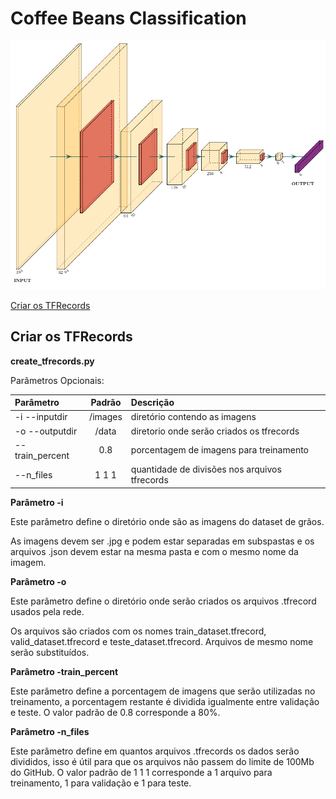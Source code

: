 # Coffee Beans Classification

![CoffeeNet6](classi_net.png)


[Criar os TFRecords](https://github.com/wbmagalhaes/coffee-classification#criar-os-tfrecords)

## Criar os TFRecords

**create_tfrecords.py**

Parâmetros Opcionais:

| **Parâmetro**   | **Padrão** | **Descrição**                                 |
| :-------------- | :--------: | :-------------------------------------------- |
| -i --inputdir   |  /images   | diretório contendo as imagens                 |
| -o --outputdir  |   /data    | diretorio onde serão criados os tfrecords     |
| --train_percent |    0.8     | porcentagem de imagens para treinamento       |
| --n_files       |   1 1 1    | quantidade de divisões nos arquivos tfrecords |

**Parâmetro -i**

Este parâmetro define o diretório onde são as imagens do dataset de grãos.

As imagens devem ser .jpg e podem estar separadas em subspastas e os arquivos .json devem estar na mesma pasta e com o mesmo nome da imagem.

**Parâmetro -o**

Este parâmetro define o diretório onde serão criados os arquivos .tfrecord usados pela rede.

Os arquivos são criados com os nomes train_dataset.tfrecord, valid_dataset.tfrecord e teste_dataset.tfrecord. Arquivos de mesmo nome serão substituídos.

**Parâmetro -train_percent**

Este parâmetro define a porcentagem de imagens que serão utilizadas no treinamento, a porcentagem restante é dividida igualmente entre validação e teste. O valor padrão de 0.8 corresponde a 80%.

**Parâmetro -n_files**

Este parâmetro define em quantos arquivos .tfrecords os dados serão divididos, isso é útil para que os arquivos não passem do limite de 100Mb do GitHub. O valor padrão de 1 1 1 corresponde a 1 arquivo para treinamento, 1 para validação e 1 para teste.